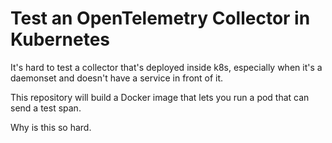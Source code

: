 # Test an OpenTelemetry Collector in Kubernetes

It's hard to test a collector that's deployed inside k8s,
especially when it's a daemonset and doesn't have a service in front of it.

This repository will build a Docker image that lets you run a pod
that can send a test span.

Why is this so hard.
